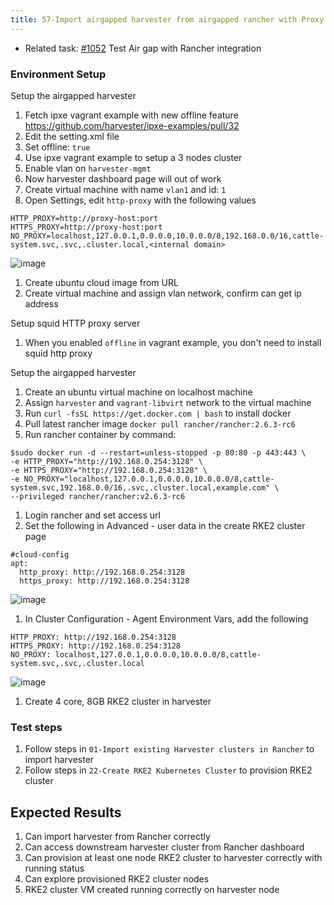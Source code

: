 ```yaml
---
title: 57-Import airgapped harvester from airgapped rancher with Proxy
---
```


* Related task: [#1052](https://github.com/harvester/harvester/issues/1052) Test Air gap with Rancher integration


### Environment Setup

Setup the airgapped harvester
1. Fetch ipxe vagrant example with new offline feature
https://github.com/harvester/ipxe-examples/pull/32 
1. Edit the setting.xml file
1. Set offline: `true`
1. Use ipxe vagrant example to setup a 3 nodes cluster
1. Enable vlan on `harvester-mgmt`
1. Now harvester dashboard page will out of work
1. Create virtual machine with name `vlan1` and id: `1`
1. Open Settings, edit `http-proxy` with the following values
```
HTTP_PROXY=http://proxy-host:port
HTTPS_PROXY=http://proxy-host:port
NO_PROXY=localhost,127.0.0.1,0.0.0.0,10.0.0.0/8,192.168.0.0/16,cattle-system.svc,.svc,.cluster.local,<internal domain>
```

![image](https://user-images.githubusercontent.com/29251855/141812497-6664b1ae-42f9-4602-8e36-bd70f0b410c5.png)

1. Create ubuntu cloud image from URL
1. Create virtual machine and assign vlan network, confirm can get ip address

Setup squid HTTP proxy server
1. When you enabled `offline` in vagrant example, you don't need to install squid http proxy


Setup the airgapped harvester
1. Create an ubuntu virtual machine on localhost machine 
1. Assign `harvester` and `vagrant-libvirt` network to the virtual machine
1. Run `curl -fsSL https://get.docker.com | bash` to install docker
1. Pull latest rancher image `docker pull rancher/rancher:2.6.3-rc6`
1. Run rancher container by command:
```
$sudo docker run -d --restart=unless-stopped -p 80:80 -p 443:443 \
-e HTTP_PROXY="http://192.168.0.254:3128" \
-e HTTPS_PROXY="http://192.168.0.254:3128" \
-e NO_PROXY="localhost,127.0.0.1,0.0.0.0,10.0.0.0/8,cattle-system.svc,192.168.0.0/16,.svc,.cluster.local,example.com" \
--privileged rancher/rancher:v2.6.3-rc6
```
1. Login rancher and set access url
1. Set the following in Advanced - user data in the create RKE2 cluster page
  ```
  #cloud-config
  apt:
    http_proxy: http://192.168.0.254:3128
    https_proxy: http://192.168.0.254:3128
  ```
  ![image](https://user-images.githubusercontent.com/29251855/146680197-d78ef411-7ef8-42ce-b2b8-0036c7dc85c9.png)
1. In Cluster Configuration - Agent Environment Vars, add the following
  ```
  HTTP_PROXY: http://192.168.0.254:3128
  HTTPS_PROXY: http://192.168.0.254:3128
  NO_PROXY: localhost,127.0.0.1,0.0.0.0,10.0.0.0/8,cattle-system.svc,.svc,.cluster.local
  ```

  ![image](https://user-images.githubusercontent.com/29251855/146680338-922b0c6c-ebac-49c7-b4d5-dc68c534689b.png)

1. Create 4 core, 8GB RKE2 cluster in harvester   

### Test steps

1. Follow steps in `01-Import existing Harvester clusters in Rancher` to import harvester
1. Follow steps in `22-Create RKE2 Kubernetes Cluster` to provision RKE2 cluster


## Expected Results
1. Can import harvester from Rancher correctly 
1. Can access downstream harvester cluster from Rancher dashboard 
1. Can provision at least one node RKE2 cluster to harvester correctly with running status
1. Can explore provisioned RKE2 cluster nodes 
1. RKE2 cluster VM created running correctly on harvester node